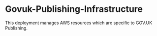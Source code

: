 # Govuk-Publishing-Infrastructure

This deployment manages AWS resources which are specific to GOV.UK Publishing.
